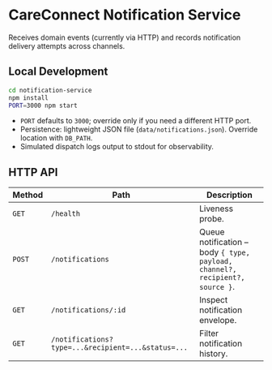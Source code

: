 # CareConnect Notification Service

Receives domain events (currently via HTTP) and records notification delivery attempts across channels.

## Local Development

```bash
cd notification-service
npm install
PORT=3000 npm start
```

- `PORT` defaults to `3000`; override only if you need a different HTTP port.
- Persistence: lightweight JSON file (`data/notifications.json`). Override location with `DB_PATH`.
- Simulated dispatch logs output to stdout for observability.

## HTTP API

| Method | Path | Description |
| --- | --- | --- |
| `GET` | `/health` | Liveness probe. |
| `POST` | `/notifications` | Queue notification – body `{ type, payload, channel?, recipient?, source }`. |
| `GET` | `/notifications/:id` | Inspect notification envelope. |
| `GET` | `/notifications?type=...&recipient=...&status=...` | Filter notification history. |

